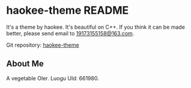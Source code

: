 # haokee-theme README

It's a theme by haokee. It's beautiful on C++. If you think it can be made better, please send email to 19173155158@163.com.

Git repository: [haokee-theme](https://github.com/haokee-git/haokee-theme)

## About Me

A vegetable OIer. Luogu UId: 661980.
